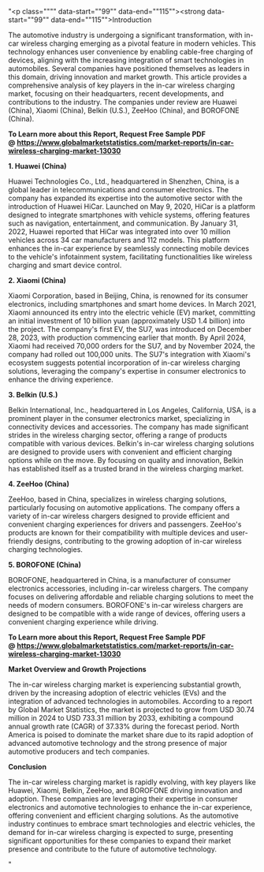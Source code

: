 "<p class="""" data-start=""99"" data-end=""115""><strong data-start=""99"" data-end=""115"">Introduction</strong></p>
<p class="""" data-start=""117"" data-end=""350""><span class=""relative -mx-px my-[-0.2rem] rounded-sm px-px py-[0.2rem]"">The automotive industry is undergoing a significant transformation, with in-car wireless charging emerging as a pivotal feature in modern vehicles.</span> <span class=""relative -mx-px my-[-0.2rem] rounded-sm px-px py-[0.2rem]"">This technology enhances user convenience by enabling cable-free charging of devices, aligning with the increasing integration of smart technologies in automobiles.</span> <span class=""relative -mx-px my-[-0.2rem] rounded-sm px-px py-[0.2rem]"">Several companies have positioned themselves as leaders in this domain, driving innovation and market growth.</span> <span class=""relative -mx-px my-[-0.2rem] rounded-sm px-px py-[0.2rem]"">This article provides a comprehensive analysis of key players in the in-car wireless charging market, focusing on their headquarters, recent developments, and contributions to the industry.</span> <span class=""relative -mx-px my-[-0.2rem] rounded-sm px-px py-[0.2rem]"">The companies under review are Huawei (China), Xiaomi (China), Belkin (U.S.), ZeeHoo (China), and BOROFONE (China).</span></p>
<p class="""" data-start=""117"" data-end=""350""><strong>To Learn more about this Report, Request Free Sample PDF @&nbsp;<a href=""https://www.globalmarketstatistics.com/market-reports/in-car-wireless-charging-market-13030"">https://www.globalmarketstatistics.com/market-reports/in-car-wireless-charging-market-13030</a></strong></p>
<p class="""" data-start=""352"" data-end=""373""><strong data-start=""352"" data-end=""373"">1. Huawei (China)</strong></p>
<p class="""" data-start=""375"" data-end=""656""><span class=""relative -mx-px my-[-0.2rem] rounded-sm px-px py-[0.2rem]"">Huawei Technologies Co., Ltd., headquartered in Shenzhen, China, is a global leader in telecommunications and consumer electronics.</span> <span class=""relative -mx-px my-[-0.2rem] rounded-sm px-px py-[0.2rem]"">The company has expanded its expertise into the automotive sector with the introduction of Huawei HiCar.</span> <span class=""relative -mx-px my-[-0.2rem] rounded-sm px-px py-[0.2rem]"">Launched on May 9, 2020, HiCar is a platform designed to integrate smartphones with vehicle systems, offering features such as navigation, entertainment, and communication.</span> <span class=""relative -mx-px my-[-0.2rem] rounded-sm px-px py-[0.2rem]"">By January 31, 2022, Huawei reported that HiCar was integrated into over 10 million vehicles across 34 car manufacturers and 112 models.</span> <span class=""relative -mx-px my-[-0.2rem] rounded-sm px-px py-[0.2rem]"">This platform enhances the in-car experience by seamlessly connecting mobile devices to the vehicle's infotainment system, facilitating functionalities like wireless charging and smart device control.</span></p>
<p class="""" data-start=""658"" data-end=""679""><strong data-start=""658"" data-end=""679"">2. Xiaomi (China)</strong></p>
<p class="""" data-start=""681"" data-end=""966""><span class=""relative -mx-px my-[-0.2rem] rounded-sm px-px py-[0.2rem]"">Xiaomi Corporation, based in Beijing, China, is renowned for its consumer electronics, including smartphones and smart home devices.</span> <span class=""relative -mx-px my-[-0.2rem] rounded-sm px-px py-[0.2rem]"">In March 2021, Xiaomi announced its entry into the electric vehicle (EV) market, committing an initial investment of 10 billion yuan (approximately USD 1.4 billion) into the project.</span> <span class=""relative -mx-px my-[-0.2rem] rounded-sm px-px py-[0.2rem]"">The company's first EV, the SU7, was introduced on December 28, 2023, with production commencing earlier that month.</span> <span class=""relative -mx-px my-[-0.2rem] rounded-sm px-px py-[0.2rem]"">By April 2024, Xiaomi had received 70,000 orders for the SU7, and by November 2024, the company had rolled out 100,000 units.</span> <span class=""relative -mx-px my-[-0.2rem] rounded-sm px-px py-[0.2rem]"">The SU7's integration with Xiaomi's ecosystem suggests potential incorporation of in-car wireless charging solutions, leveraging the company's expertise in consumer electronics to enhance the driving experience.</span></p>
<p class="""" data-start=""968"" data-end=""988""><strong data-start=""968"" data-end=""988"">3. Belkin (U.S.)</strong></p>
<p class="""" data-start=""990"" data-end=""1235""><span class=""relative -mx-px my-[-0.2rem] rounded-sm px-px py-[0.2rem]"">Belkin International, Inc., headquartered in Los Angeles, California, USA, is a prominent player in the consumer electronics market, specializing in connectivity devices and accessories.</span> <span class=""relative -mx-px my-[-0.2rem] rounded-sm px-px py-[0.2rem]"">The company has made significant strides in the wireless charging sector, offering a range of products compatible with various devices.</span> <span class=""relative -mx-px my-[-0.2rem] rounded-sm px-px py-[0.2rem]"">Belkin's in-car wireless charging solutions are designed to provide users with convenient and efficient charging options while on the move.</span> <span class=""relative -mx-px my-[-0.2rem] rounded-sm px-px py-[0.2rem]"">By focusing on quality and innovation, Belkin has established itself as a trusted brand in the wireless charging market.</span> </p>
<p class="""" data-start=""1237"" data-end=""1258""><strong data-start=""1237"" data-end=""1258"">4. ZeeHoo (China)</strong></p>
<p class="""" data-start=""1260"" data-end=""1425""><span class=""relative -mx-px my-[-0.2rem] rounded-sm px-px py-[0.2rem]"">ZeeHoo, based in China, specializes in wireless charging solutions, particularly focusing on automotive applications.</span> <span class=""relative -mx-px my-[-0.2rem] rounded-sm px-px py-[0.2rem]"">The company offers a variety of in-car wireless chargers designed to provide efficient and convenient charging experiences for drivers and passengers.</span> <span class=""relative -mx-px my-[-0.2rem] rounded-sm px-px py-[0.2rem]"">ZeeHoo's products are known for their compatibility with multiple devices and user-friendly designs, contributing to the growing adoption of in-car wireless charging technologies.</span></p>
<p class="""" data-start=""1427"" data-end=""1450""><strong data-start=""1427"" data-end=""1450"">5. BOROFONE (China)</strong></p>
<p class="""" data-start=""1452"" data-end=""1617""><span class=""relative -mx-px my-[-0.2rem] rounded-sm px-px py-[0.2rem]"">BOROFONE, headquartered in China, is a manufacturer of consumer electronics accessories, including in-car wireless chargers.</span> <span class=""relative -mx-px my-[-0.2rem] rounded-sm px-px py-[0.2rem]"">The company focuses on delivering affordable and reliable charging solutions to meet the needs of modern consumers.</span> <span class=""relative -mx-px my-[-0.2rem] rounded-sm px-px py-[0.2rem]"">BOROFONE's in-car wireless chargers are designed to be compatible with a wide range of devices, offering users a convenient charging experience while driving.</span></p>
<p class="""" data-start=""1452"" data-end=""1617""><strong>To Learn more about this Report, Request Free Sample PDF @&nbsp;<a href=""https://www.globalmarketstatistics.com/market-reports/in-car-wireless-charging-market-13030"">https://www.globalmarketstatistics.com/market-reports/in-car-wireless-charging-market-13030</a></strong></p>
<p class="""" data-start=""1619"" data-end=""1661""><strong data-start=""1619"" data-end=""1661"">Market Overview and Growth Projections</strong></p>
<p class="""" data-start=""1663"" data-end=""1868""><span class=""relative -mx-px my-[-0.2rem] rounded-sm px-px py-[0.2rem]"">The in-car wireless charging market is experiencing substantial growth, driven by the increasing adoption of electric vehicles (EVs) and the integration of advanced technologies in automobiles.</span> <span class=""relative -mx-px my-[-0.2rem] rounded-sm px-px py-[0.2rem]"">According to a report by Global Market Statistics, the market is projected to grow from USD 30.74 million in 2024 to USD 733.31 million by 2033, exhibiting a compound annual growth rate (CAGR) of 37.33% during the forecast period.</span> <span class=""relative -mx-px my-[-0.2rem] rounded-sm px-px py-[0.2rem]"">North America is poised to dominate the market share due to its rapid adoption of advanced automotive technology and the strong presence of major automotive producers and tech companies.</span></p>
<p class="""" data-start=""1870"" data-end=""1884""><strong data-start=""1870"" data-end=""1884"">Conclusion</strong></p>
<p class="""" data-start=""1886"" data-end=""2051""><span class=""relative -mx-px my-[-0.2rem] rounded-sm px-px py-[0.2rem]"">The in-car wireless charging market is rapidly evolving, with key players like Huawei, Xiaomi, Belkin, ZeeHoo, and BOROFONE driving innovation and adoption.</span> <span class=""relative -mx-px my-[-0.2rem] rounded-sm px-px py-[0.2rem]"">These companies are leveraging their expertise in consumer electronics and automotive technologies to enhance the in-car experience, offering convenient and efficient charging solutions.</span> <span class=""relative -mx-px my-[-0.2rem] rounded-sm px-px py-[0.2rem]"">As the automotive industry continues to embrace smart technologies and electric vehicles, the demand for in-car wireless charging is expected to surge, presenting significant opportunities for these companies to expand their market presence and contribute to the future of automotive technology.</span></p>"
